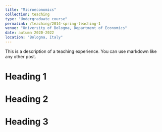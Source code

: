 ```yaml
---
title: "Microeconomics"
collection: teaching
type: "Undergraduate course"
permalink: /teaching/2014-spring-teaching-1
venue: "University of Bologna, Department of Economics"
date: autumn 2020-2022
location: "Bologna, Italy"
---
```


This is a description of a teaching experience. You can use markdown like any other post.

Heading 1
======

Heading 2
======

Heading 3
======
